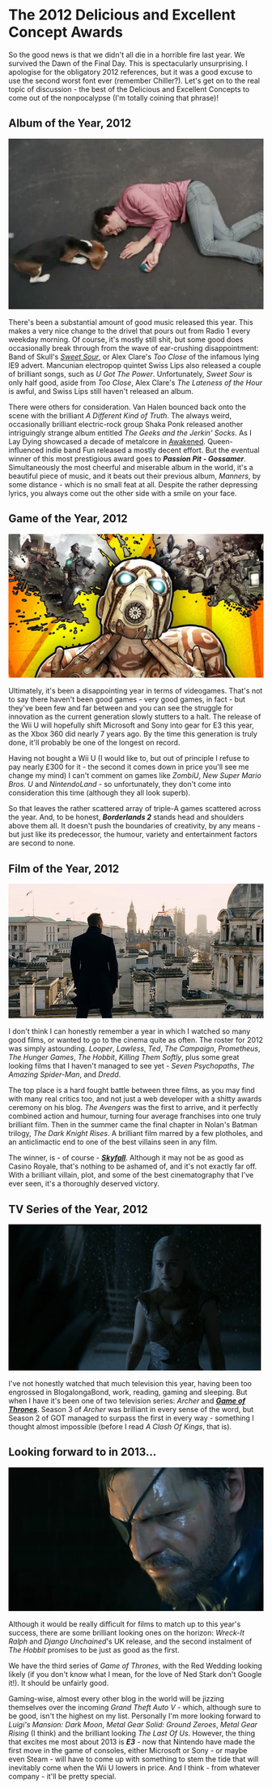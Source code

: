 # The 2012 Delicious and Excellent Concept Awards

So the good news is that we didn't all die in a horrible fire last year. We survived the Dawn of the Final Day. This is spectacularly unsurprising. I apologise for the obligatory 2012 references, but it was a good excuse to use the second worst font ever (remember Chiller?). Let's get on to the real topic of discussion - the best of the Delicious and Excellent Concepts to come out of the nonpocalypse (I'm totally coining that phrase)!
				
## Album of the Year, 2012
						
![Passion Pit - Gossamer](/assets/awards/2012/passion-pit-gossamer.png)
						
There's been a substantial amount of good music released this year. This makes a very nice change to the drivel that pours out from Radio 1 every weekday morning. Of course, it's mostly still shit, but some good does occasionally break through from the wave of ear-crushing disappointment: Band of Skull's _[Sweet Sour](/blogs/sweet-sour-good-bad)_, or Alex Clare's _Too Close_ of the infamous lying IE9 advert. Mancunian electropop quintet Swiss Lips also released a couple of brilliant songs, such as _U Got The Power_. Unfortunately, _Sweet Sour_ is only half good, aside from _Too Close_, Alex Clare's _The Lateness of the Hour_ is awful, and Swiss Lips still haven't released an album.
						
There were others for consideration. Van Halen bounced back onto the scene with the brilliant _A Different Kind of Truth_. The always weird, occasionally brilliant electric-rock group Shaka Ponk released another intriguingly strange album entitled _The Geeks and the Jerkin' Socks_. As I Lay Dying showcased a decade of metalcore in [Awakened](/blogs/awakened). Queen-influenced indie band Fun released a mostly decent effort. But the eventual winner of this most prestigious award goes to _**Passion Pit - Gossamer**_. Simultaneously the most cheerful and miserable album in the world, it's a beautiful piece of music, and it beats out their previous album, _Manners_, by some distance - which is no small feat at all. Despite the rather depressing lyrics, you always come out the other side with a smile on your face.


## Game of the Year, 2012

![Borderlands 2](/assets/awards/2012/borderlands-2.png)
						
Ultimately, it's been a disappointing year in terms of videogames. That's not to say there haven't been good games - very good games, in fact - but they've been few and far between and you can see the struggle for innovation as the current generation slowly stutters to a halt. The release of the Wii U will hopefully shift Microsoft and Sony into gear for E3 this year, as the Xbox 360 did nearly 7 years ago. By the time this generation is truly done, it'll probably be one of the longest on record.
						
Having not bought a Wii U (I would like to, but out of principle I refuse to pay nearly &pound;300 for it - the second it comes down in price you'll see me change my mind) I can't comment on games like _ZombiU_, _New Super Mario Bros. U_ and _NintendoLand_ - so unfortunately, they don't come into consideration this time (although they all look superb).
						
So that leaves the rather scattered array of triple-A games scattered across the year. And, to be honest, _**Borderlands 2**_ stands head and shoulders above them all. It doesn't push the boundaries of creativity, by any means - but just like its predecessor, the humour, variety and entertainment factors are second to none.

## Film of the Year, 2012

![Skyfall](/assets/awards/2012/blogalongabond-skyfall.png)

I don't think I can honestly remember a year in which I watched so many good films, or wanted to go to the cinema quite as often. The roster for 2012 was simply astounding. _Looper_, _Lawless_, _Ted_, _The Campaign_, _Prometheus_, _The Hunger Games_, _The Hobbit_, _Killing Them Softly_, plus some great looking films that I haven't managed to see yet - _Seven Psychopaths_, _The Amazing Spider-Man_, and _Dredd_.
						
The top place is a hard fought battle between three films, as you may find with many real critics too, and not just a web developer with a shitty awards ceremony on his blog. _The Avengers_ was the first to arrive, and it perfectly combined action and humour, turning four average franchises into one truly brilliant film. Then in the summer came the final chapter in Nolan's Batman trilogy, _The Dark Knight Rises_. A brilliant film marred by a few plotholes, and an anticlimactic end to one of the best villains seen in any film.
						
The winner, is - of course - _**[Skyfall](/blogalongabond-skyfall)**_. Although it may not be as good as Casino Royale, that's nothing to be ashamed of, and it's not exactly far off. With a brilliant villain, plot, and some of the best cinematography that I've ever seen, it's a thoroughly deserved victory.

## TV Series of the Year, 2012

![Game of Thrones Season 2](/assets/awards/2012/game-of-thrones-s2.png)
						
I've not honestly watched that much television this year, having been too engrossed in BlogalongaBond, work, reading, gaming and sleeping. But when I have it's been one of two television series: _Archer_ and _**[Game of Thrones](/blogs/game-of-thones-s2)**_. Season 3 of _Archer_ was brilliant in every sense of the word, but Season 2 of GOT managed to surpass the first in every way - something I thought almost impossible (before I read _A Clash Of Kings_, that is).

## Looking forward to in 2013...

![MGS V at E3](/assets/awards/2012/phantom-pain.png)
						
Although it would be really difficult for films to match up to this year's success, there are some brilliant looking ones on the horizon: _Wreck-It Ralph_ and _Django Unchained_'s UK release, and the second instalment of _The Hobbit_ promises to be just as good as the first.
						
We have the third series of _Game of Thrones_, with the Red Wedding looking likely (if you don't know what I mean, for the love of Ned Stark don't Google it!). It should be unfairly good.
						
Gaming-wise, almost every other blog in the world will be jizzing themselves over the incoming _Grand Theft Auto V_ - which, although sure to be good, isn't the highest on my list. Personally I'm more looking forward to _Luigi's Mansion: Dark Moon_, _Metal Gear Solid: Ground Zeroes_, _Metal Gear Rising_ (I think) and the brilliant looking _The Last Of Us_. However, the thing that excites me most about 2013 is _**E3**_ - now that Nintendo have made the first move in the game of consoles, either Microsoft or Sony - or maybe even Steam - will have to come up with something to stem the tide that will inevitably come when the Wii U lowers in price. And I think - from whatever company - it'll be pretty special.